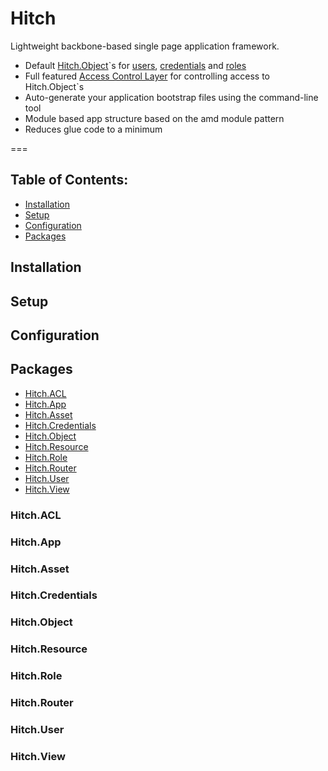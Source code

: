 Hitch
=====

Lightweight backbone-based single page application framework.

* Default [Hitch.Object](#hitchobject)`s for [users](#hitchuser), [credentials](#hitchcredentials) and [roles](#hitchrole)
* Full featured [Access Control Layer](#hitchacl) for controlling access to Hitch.Object`s
* Auto-generate your application bootstrap files using the command-line tool
* Module based app structure based on the amd module pattern
* Reduces glue code to a minimum

===

## Table of Contents:

* [Installation](#hitchinstallation)
* [Setup](#hitchsetup)
* [Configuration](#hitchconfiguration)
* [Packages](#hitchpackages)

## Installation
## Setup
## Configuration
## Packages

* [Hitch.ACL](#hitchacl)
* [Hitch.App](#hitchapp)
* [Hitch.Asset](#hitchasset)
* [Hitch.Credentials](#hitchcredentials)
* [Hitch.Object](#hitchobject)
* [Hitch.Resource](#hitchresource)
* [Hitch.Role](#hitchrole)
* [Hitch.Router](#hitchrouter)
* [Hitch.User](#hitchuser)
* [Hitch.View](#hitchview)

### Hitch.ACL
### Hitch.App
### Hitch.Asset
### Hitch.Credentials
### Hitch.Object
### Hitch.Resource
### Hitch.Role
### Hitch.Router
### Hitch.User
### Hitch.View